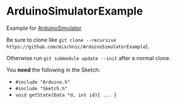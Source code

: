 # ArduinoSimulatorExample
Example for [ArduinoSimulator](https://github.com/mischnic/ArduinoSimulator)

Be sure to clone like `git clone --recursive https://github.com/mischnic/ArduinoSimulatorExample`).

Otherwise run `git submodule update --init` after a normal clone.

You **need** the following in the Sketch:
* `#include "Arduino.h"`
* `#include "Sketch.h"`
* `void getState(Data *d, int id){ ... }`
